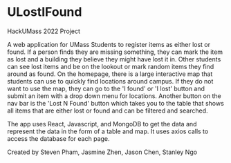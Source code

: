 # ULostIFound

HackUMass 2022 Project

A web application for UMass Students to register items as either lost or found. If a person finds they are missing something, they can mark the item as lost and a building they believe they might have lost it in. Other students can see lost items and be on the lookout or mark random items they find around as found. On the homepage, there is a large interactive map that students can use to quickly find locations around campus. If they do not want to use the map, they can go to the 'I found' or 'I lost' button and submit an item with a drop down menu for locations. Another button on the nav bar is the 'Lost N Found' button which takes you to the table that shows all items that are either lost or found and can be filtered and searched.

The app uses React, Javascript, and MongoDB to get the data and represent the data in the form of a table and map. It uses axios calls to access the database for each page.

Created by Steven Pham, Jasmine Zhen, Jason Chen, Stanley Ngo

